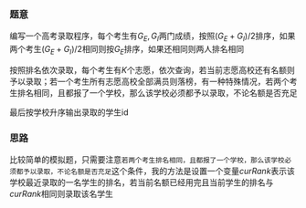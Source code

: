 ### 题意
编写一个高考录取程序，每个考生有$G_E,G_I$两门成绩，按照$(G_E+G_I) / 2$排序，如果两个考生$(G_E+G_I) / 2$相同则按$G_E$排序，如果还相同则两人排名相同

按照排名依次录取，每个考生有$K$个志愿，依次查询，若当前志愿高校还有名额则予以录取；若一个考生所有志愿高校全部满员则落榜，有一种特殊情况，若两个考生排名相同，且都报了一个学校，那么该学校必须都予以录取，不论名额是否充足

最后按学校升序输出录取的学生id

### 思路
比较简单的模拟题，只需要注意`若两个考生排名相同，且都报了一个学校，那么该学校必须都予以录取，不论名额是否充足`这个条件，我的方法是设置一个变量$curRank$表示该学校最近录取的一名学生的排名，若当前名额已经用完且当前学生的排名与$curRank$相同则录取该名学生